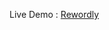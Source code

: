 Live Demo : [Rewordly](https://ancamariadiaconu.github.io/Carousel-with-Vanilla-Javascript/rewordly/index.html)
